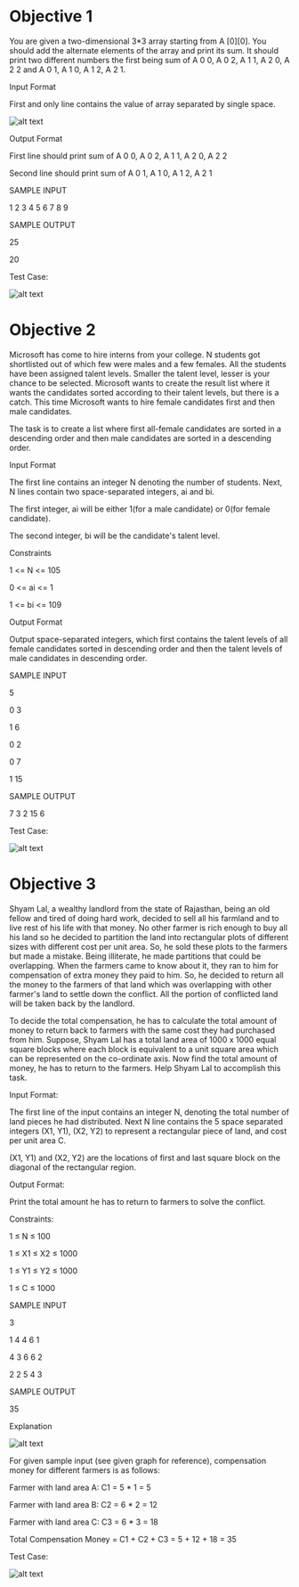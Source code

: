 # Objective 1

You are given a two-dimensional 3*3 array starting from A [0][0]. You should add the alternate elements of the array and print its sum. It should print two different numbers the first being sum of A 0 0, A 0 2, A 1 1, A 2 0, A 2 2 and A 0 1, A 1 0, A 1 2, A 2 1.

 

 

Input Format

 

First and only line contains the value of array separated by single space.

 ![alt text](vk.jpg)
 

Output Format

 

First line should print sum of A 0 0, A 0 2, A 1 1, A 2 0, A 2 2

Second line should print sum of A 0 1, A 1 0, A 1 2, A 2 1

 

SAMPLE INPUT 

 

1 2 3 4 5 6 7 8 9

 

SAMPLE OUTPUT 

 

25

20

Test Case:

![alt text](<Screenshot 2025-01-13 170853.png>)

# Objective 2

Microsoft has come to hire interns from your college. N students got shortlisted out of which few were males and a few females. All the students have been assigned talent levels. Smaller the talent level, lesser is your chance to be selected. Microsoft wants to create the result list where it wants the candidates sorted according to their talent levels, but there is a catch. This time Microsoft wants to hire female candidates first and then male candidates.

 

The task is to create a list where first all-female candidates are sorted in a descending order and then male candidates are sorted in a descending order.

 

Input Format

 

The first line contains an integer N denoting the number of students. Next, N lines contain two space-separated integers, ai and bi.

 

The first integer, ai will be either 1(for a male candidate) or 0(for female candidate).

 

The second integer, bi will be the candidate's talent level.

 

Constraints

 

1 <= N <= 105

0 <= ai <= 1

1 <= bi <= 109

 

Output Format

 

Output   space-separated integers, which first contains the talent levels of all female candidates sorted in descending order and then the talent levels of male candidates in descending order.

 

SAMPLE INPUT

 

5

0 3

1 6

0 2

0 7

1 15

 

SAMPLE OUTPUT

 

7 3 2 15 6

Test Case:

![alt text](<Screenshot 2025-01-13 170908.png>)

# Objective 3

Shyam Lal, a wealthy landlord from the state of Rajasthan, being an old fellow and tired of doing hard work, decided to sell all his farmland and to live rest of his life with that money. No other farmer is rich enough to buy all his land so he decided to partition the land into rectangular plots of different sizes with different cost per unit area. So, he sold these plots to the farmers but made a mistake. Being illiterate, he made partitions that could be overlapping. When the farmers came to know about it, they ran to him for compensation of extra money they paid to him. So, he decided to return all the money to the farmers of that land which was overlapping with other farmer's land to settle down the conflict. All the portion of conflicted land will be taken back by the landlord.

 

To decide the total compensation, he has to calculate the total amount of money to return back to farmers with the same cost they had purchased from him. Suppose, Shyam Lal has a total land area of 1000 x 1000 equal square blocks where each block is equivalent to a unit square area which can be represented on the co-ordinate axis. Now find the total amount of money, he has to return to the farmers. Help Shyam Lal to accomplish this task.

 

Input Format:

 

The first line of the input contains an integer N, denoting the total number of land pieces he had distributed. Next N line contains the 5 space separated integers (X1, Y1), (X2, Y2) to represent a rectangular piece of land, and cost per unit area C.

 

(X1, Y1) and (X2, Y2) are the locations of first and last square block on the diagonal of the rectangular region.

 

Output Format:

 

Print the total amount he has to return to farmers to solve the conflict.

 

Constraints:

 

1 ≤ N ≤ 100

1 ≤ X1 ≤ X2 ≤ 1000

1 ≤ Y1 ≤ Y2 ≤ 1000

1 ≤ C ≤ 1000

 

SAMPLE INPUT

 

3

1 4 4 6 1

4 3 6 6 2

2 2 5 4 3

 

SAMPLE OUTPUT

 

35

 

 

 

Explanation

 

![alt text](vk1.jpg)

 

For given sample input (see given graph for reference), compensation money for different farmers is as follows:

 

Farmer with land area A:    C1 = 5 * 1 = 5

Farmer with land area B:    C2 = 6 * 2 = 12

Farmer with land area C:    C3 = 6 * 3 = 18

 

Total Compensation Money = C1 + C2 + C3 = 5 + 12 + 18 = 35

Test Case:

![alt text](<Screenshot 2025-01-13 170915.png>)